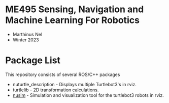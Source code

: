 # ME495 Sensing, Navigation and Machine Learning For Robotics
* Marthinus Nel
* Winter 2023
# Package List
This repository consists of several ROS/C++ packages
- nuturtle_description - Displays multiple Turtlebot3's in rviz.
- turtlelib - 2D transformation calculations.
- [nusim](https://github.com/ME495-Navigation/nuturtle-Marnonel6/blob/main/nusim/README.md)  - Simulation and visualization tool for the turtlebot3 robots in rviz.
